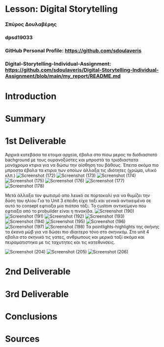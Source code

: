 # Lesson: Digital Storytelling

### Σπύρος Δουλαβέρης
### dpsd19033
### GitHub Personal Profile: https://github.com/sdoulaveris
### Digital-Storytelling-Individual-Assignment: https://github.com/sdoulaveris/Digital-Storytelling-Individual-Assignment/blob/main/my_report/README.md

# Introduction



# Summary


# 1st Deliverable
Άρχικά κατεβάσα τα ετοιμα αρχεία, έβαλα στο πίσω μερος το δισδιαστατό bachground με τους ουρανοξύστες και μπροστά τα τρισδιαστατα μονόχρομα κτιρια για να δώσω την αίσθηση του βάθους. Έπειτα ακόμα πιο μπροστα έβαλα τα κτιρια των οποίων άλλαξα τις ιδιότητες (χρώμα, υλικό κλπ.)
![Screenshot (172)](https://user-images.githubusercontent.com/101328993/227291934-9271dbeb-8e58-4ef6-9535-80bdd0f2845a.png)
![Screenshot (173)](https://user-images.githubusercontent.com/101328993/227292175-68dbf953-6018-4b7c-92ba-5a9235df1985.png)
![Screenshot (174)](https://user-images.githubusercontent.com/101328993/227292314-3eba9ca6-00bf-4bfd-af9b-fb98be0fa4c4.png)
![Screenshot (175)](https://user-images.githubusercontent.com/101328993/227292332-f4b4ca9e-3aac-43a1-894c-0e1c16c6fe3b.png)
![Screenshot (176)](https://user-images.githubusercontent.com/101328993/227292344-1d5dbae6-b954-4517-adb5-ff189e627597.png)
![Screenshot (177)](https://user-images.githubusercontent.com/101328993/227292352-34ea08ed-4905-490a-b9df-4b773c7e3248.png)
![Screenshot (178)](https://user-images.githubusercontent.com/101328993/227292358-4677f997-24d7-47ce-ac5f-70b4ac30d72d.png)

Μετά άλλαξα τον φωτισμό απο λευκό σε πορτοκαλί για να θυμίζει την δύση του ηλίου
Για το Unit 3 επειδη είχα ταξι και γενικά αντικειμένα σε αυτό το consept εφτιαξα μια πιάτσα τάξι. Το custom αντικείμενο που εφτιαξα από το probuilder είναι η πινακίδα.
![Screenshot (190)](https://user-images.githubusercontent.com/101328993/227302482-e5c813c4-7b10-4f9d-9bb9-49e02c520cd3.png)
![Screenshot (191)](https://user-images.githubusercontent.com/101328993/227302503-b43beb8a-f3d3-411a-9c04-dfcd2130dea6.png)
![Screenshot (192)](https://user-images.githubusercontent.com/101328993/227302508-3890f487-3cd1-40e3-8656-6cbe58288d86.png)
![Screenshot (193)](https://user-images.githubusercontent.com/101328993/227302509-1d526020-3c84-4cf3-9e00-fc825ba61ec7.png)
![Screenshot (194)](https://user-images.githubusercontent.com/101328993/227302511-1cd29c16-781b-460f-95ee-1b885b795bc9.png)
![Screenshot (195)](https://user-images.githubusercontent.com/101328993/227302512-91ba60ac-2628-4811-8e68-b3e2e8264573.png)
![Screenshot (196)](https://user-images.githubusercontent.com/101328993/227302514-733e411b-60ca-4962-b90a-9492046c7404.png)
![Screenshot (197)](https://user-images.githubusercontent.com/101328993/227302522-6bdec930-4beb-4d70-8b6f-89137f66bac9.png)
![Screenshot (198)](https://user-images.githubusercontent.com/101328993/227302525-09cdc225-26fe-4ada-88d6-ed595d6ba9f2.png)
Τα pointlights-highlights της σκήνης τα έκανα μώβ για να δώσει πιο ιδιαιτερο τόνο στο σκηνικόμ. Στο unit 4 εβαλα στο σκηνικό τις γατες, ανθρωπους και μερικά ταξί ακόμα και πειραματιστηκα με τις ταχυτητες και τις κατεθυνσεις.

![Screenshot (204)](https://user-images.githubusercontent.com/101328993/227305502-d4712022-14c4-48f0-b72c-395d1c29667a.png)
![Screenshot (205)](https://user-images.githubusercontent.com/101328993/227305743-f401f539-70bf-4336-808c-67ad624e6702.png)
![Screenshot (206)](https://user-images.githubusercontent.com/101328993/227305764-0304f36e-8126-4e27-8cf5-5b4d20f0b64d.png)


# 2nd Deliverable


# 3rd Deliverable 


# Conclusions


# Sources
